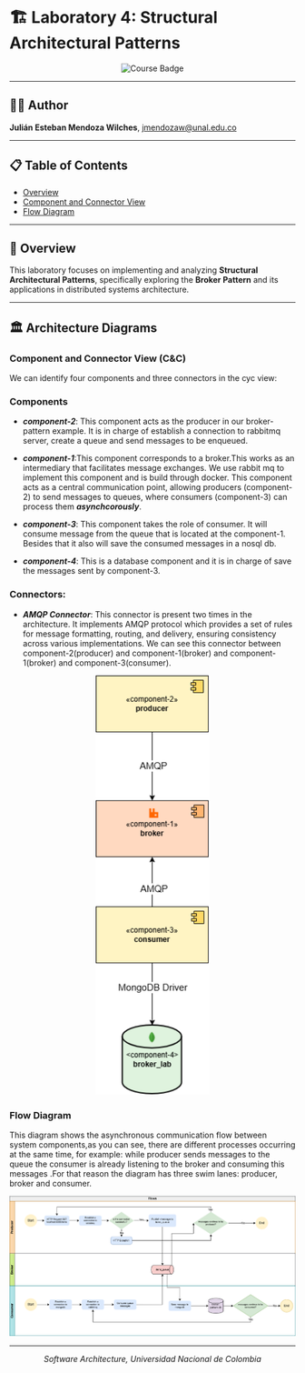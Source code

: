 # 🏗️ Laboratory 4: Structural Architectural Patterns

<div align="center">
  <img src="https://img.shields.io/badge/Course-Software%20Architecture-blue?style=for-the-badge" alt="Course Badge">
  

</div>

---

## 👨‍💻 Author
**Julián Esteban Mendoza Wilches**, jmendozaw@unal.edu.co

---

## 📋 Table of Contents
- [Overview](#overview)
- [Component and Connector View](#component-and-connector-view-cc)
- [Flow Diagram](#flow-diagram)


---

## 🎯 Overview
This laboratory focuses on implementing and analyzing **Structural Architectural Patterns**, specifically exploring the **Broker Pattern** and its applications in distributed systems architecture.

---

## 🏛️ Architecture Diagrams

### Component and Connector View (C&C)

We can identify four components and three connectors in the cyc view:

### Components
* ***component-2***: This component acts as the producer in our broker-pattern example. It is in charge of establish a connection to rabbitmq server, create a queue and send messages to be enqueued.

* ***component-1***:This component corresponds to a broker.This works as an intermediary that facilitates message exchanges. We use rabbit mq to implement this component and is build through docker. This component acts as a central communication point, allowing producers (component-2) to send messages to queues, where consumers (component-3) can process them ***asynchcorously***.

* ***component-3***: This component takes the role of consumer. It will consume message from the queue that is located at the component-1. Besides that it also will save the consumed messages in a nosql db.

* ***component-4***: This is a database component and it is in charge of save the messages sent by component-3.

### Connectors:
* ***AMQP Connector***: This connector is present two times in the architecture. It implements AMQP protocol which provides a set of rules for message formatting, routing, and delivery, ensuring consistency across various implementations. We can see this connector between component-2(producer) and component-1(broker) and component-1(broker) and component-3(consumer).

<div align="center">
  <img src="images/cyc.png" alt="Component and Connector View" width="200">
</div>

### Flow Diagram
This diagram shows the asynchronous communication flow between system components,as you can see, there are different processes occurring at the same time, for example: while producer sends messages to the queue the consumer is already listening to the broker and consuming this messages .For that reason the diagram has three swim lanes: producer, broker and consumer.

<div align="center">
  <img src="images/df.png" alt="Data Flow Diagram of Asynchronous Communication" width="800">
</div>

---
<div align="center">
  <i>Software Architecture, Universidad Nacional de Colombia</i>
</div>